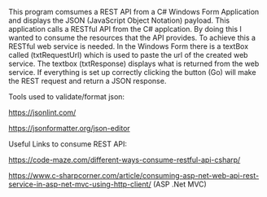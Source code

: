 This program comsumes a REST API from a C# Windows Form Application and displays the JSON (JavaScript Object Notation) payload.  This application calls a 
RESTful API from the C# applcation.  By doing this I wanted to consume the resources that the API provides.  To achieve this
a RESTful web service is needed.  In the Windows Form there is a textBox called (txtRequestUrl) which is used to paste the url
of the created web service. The textbox (txtResponse) displays what is returned from the web service.  If everything
is set up correctly clicking the button (Go) will make the REST request and return a JSON response.

Tools used to validate/format json:

https://jsonlint.com/

https://jsonformatter.org/json-editor

Useful Links to consume REST API:

https://code-maze.com/different-ways-consume-restful-api-csharp/

https://www.c-sharpcorner.com/article/consuming-asp-net-web-api-rest-service-in-asp-net-mvc-using-http-client/ (ASP .Net MVC)




